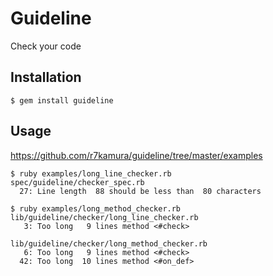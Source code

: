 # Guideline
Check your code

## Installation

```
$ gem install guideline
```

## Usage
https://github.com/r7kamura/guideline/tree/master/examples

```
$ ruby examples/long_line_checker.rb
spec/guideline/checker_spec.rb
  27: Line length  88 should be less than  80 characters

$ ruby examples/long_method_checker.rb
lib/guideline/checker/long_line_checker.rb
   3: Too long   9 lines method <#check>

lib/guideline/checker/long_method_checker.rb
   6: Too long   9 lines method <#check>
  42: Too long  10 lines method <#on_def>
```
